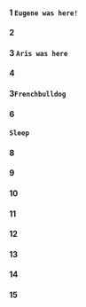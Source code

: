 #### 1 `Eugene was here!`
#### 2
#### 3 `Aris was here`
#### 4
#### 3`Frenchbulldog`
#### 6
#### `Sleep `
#### 8
#### 9
#### 10
#### 11
#### 12
#### 13
#### 14
#### 15